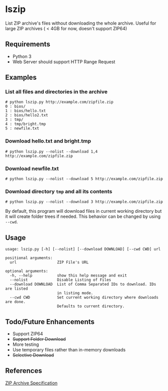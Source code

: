 # lszip
List ZIP archive's files without downloading the whole archive.
Useful for large ZIP archives ( < 4GB for now, doesn't support ZIP64)

## Requirements
* Python 3
* Web Server should support HTTP Range Request 

## Examples
### List all files and directories in the archive
````
# python lszip.py http://example.com/zipfile.zip
0 : bios/
1 : bios/hello.txt 
2 : bios/hello2.txt
3 : tmp/
4 : tmp/bright.tmp
5 : newfile.txt 
```` 
### Download hello.txt and bright.tmp
````
# python lszip.py --nolist --download 1,4 http://example.com/zipfile.zip
```` 
### Download newfile.txt
````
# python lszip.py --nolist --download 5 http://example.com/zipfile.zip
````
### Download directory `tmp` and all its contents
````
# python lszip.py --nolist --download 3 http://example.com/zipfile.zip
````

By default, this program will download files in current working directory but 
it will create folder trees if needed. This behavior can be changed by using `--cwd`.

## Usage

````
usage: lszip.py [-h] [--nolist] [--download DOWNLOAD] [--cwd CWD] url

positional arguments:
  url                  ZIP File's URL

optional arguments:
  -h, --help           show this help message and exit
  --nolist             Disable Listing of Files
  --download DOWNLOAD  List of Comma Separated IDs to download. IDs are listed
                       in listing mode.
  --cwd CWD            Set current working directory where downloads are done.
                       Defaults to current directory.
````


## Todo/Future Enhancements
* Support ZIP64
* ~~Support Folder Download~~
* More testing
* Use temporary files rather than in-memory downloads
* ~~Selective Download~~

## References
[ZIP Archive Specification](https://pkware.cachefly.net/webdocs/casestudies/APPNOTE.TXT)


